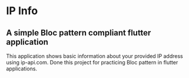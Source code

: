# IP Info

## A simple Bloc pattern compliant flutter application

This application shows basic information about your provided IP address using ip-api.com.
Done this project for practicing Bloc pattern in flutter applications.
